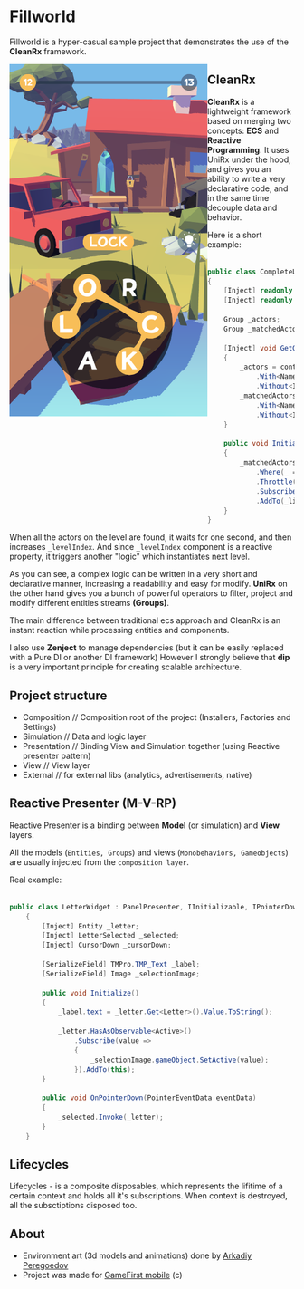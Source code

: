 # Fillworld
Fillworld is a hyper-casual sample project that demonstrates the use of the <b>CleanRx</b> framework.


<img align="left" width="350"  src="ReadmeContent/image_019.png">

## CleanRx

<b>CleanRx</b> is a lightweight framework based on merging two concepts: <b>ECS</b> and <b>Reactive Programming</b>.
It uses UniRx under the hood, and gives you an ability to write a very declarative code, and in the same time decouple data and behavior.

Here is a short example:

```csharp

public class CompleteLevelLogic : IInitializable
{
    [Inject] readonly LevelIndex _levelIndex;
    [Inject] readonly CompositeDisposable _lifecycle;

    Group _actors;
    Group _matchedActors;

    [Inject] void GetGroups(CleanRx.Context context)
    {
        _actors = context.GetGroup()
            .With<Name>()
            .Without<IsExtra>();
        _matchedActors = context.GetGroup()
            .With<Name, Matched>()
            .Without<IsExtra>();
    }

    public void Initialize()
    {
        _matchedActors.ObserveAdd
            .Where(_ => _matchedActors.Count == _actors.Count)
            .Throttle(TimeSpan.FromMilliseconds(1000))
            .Subscribe(actor => _levelIndex.Value++)
            .AddTo(_lifecycle);
    }
}
```

When all the actors on the level are found, it waits for one second, and then increases `_levelIndex`.
And since `_levelIndex` component is a reactive property, it triggers another "logic" which instantiates next level.

As you can see, a complex logic can be written in a very short and declarative manner, increasing a readability and easy for modify.
<b>UniRx</b> on the other hand gives you a bunch of powerful operators to filter, project and modify different entities streams <b>(Groups)</b>.

The main difference between traditional ecs approach and CleanRx is an instant reaction while processing entities and components.

I also use <b>Zenject</b> to manage dependencies (but it can be easily replaced with a Pure DI or another DI framework) However I strongly believe that <b>dip</b> is a very important principle for creating scalable architecture. 
  
## Project structure

* Composition // Composition root of the project (Installers, Factories and Settings)
* Simulation // Data and logic layer
* Presentation // Binding View and Simulation together (using Reactive presenter pattern)
* View // View layer
* External // for external libs (analytics, advertisements, native)

## Reactive Presenter (M-V-RP)
Reactive Presenter is a binding between <b>Model</b> (or simulation) and <b>View</b> layers.

All the models (`Entities, Groups`) and views (`Monobehaviors, Gameobjects`) are usually injected from the `composition layer`.

Real example:
```csharp

public class LetterWidget : PanelPresenter, IInitializable, IPointerDownHandler
    {
        [Inject] Entity _letter;
        [Inject] LetterSelected _selected;
        [Inject] CursorDown _cursorDown;

        [SerializeField] TMPro.TMP_Text _label;
        [SerializeField] Image _selectionImage;

        public void Initialize()
        {
            _label.text = _letter.Get<Letter>().Value.ToString();

            _letter.HasAsObservable<Active>()
                .Subscribe(value =>
                {
                    _selectionImage.gameObject.SetActive(value);
                }).AddTo(this);
        }

        public void OnPointerDown(PointerEventData eventData)
        {
            _selected.Invoke(_letter);
        }
    }
 ```

## Lifecycles
Lifecycles - is a composite disposables, which represents the lifitime of a certain context and holds all it's subscriptions.
When context is destroyed, all the subsctiptions disposed too.
## About
* Environment art (3d models and animations) done by [Arkadiy Peregoedov](https://www.artstation.com/peregoedovart)
* Project was made for [GameFirst mobile](https://gamefirst.ru) (c)
